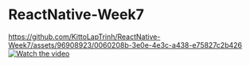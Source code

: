# ReactNative-Week7

https://github.com/KittoLapTrinh/ReactNative-Week7/assets/96908923/0060208b-3e0e-4e3c-a438-e75827c2b426
[![Watch the video](https://i.imgur.com/vKb2F1B.png)](https://youtu.be/vt5fpE0bzSY)

